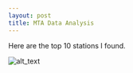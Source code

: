 ```yaml
---
layout: post
title: MTA Data Analysis
---
```


Here are the top 10 stations I found. 

![alt_text]({{site.url}}/images/Station_Map.png)

